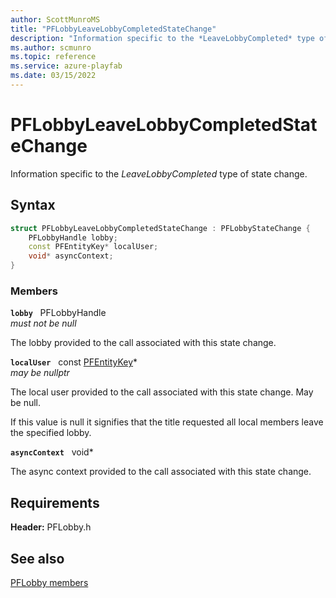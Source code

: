 ```yaml
---
author: ScottMunroMS
title: "PFLobbyLeaveLobbyCompletedStateChange"
description: "Information specific to the *LeaveLobbyCompleted* type of state change."
ms.author: scmunro
ms.topic: reference
ms.service: azure-playfab
ms.date: 03/15/2022
---
```


# PFLobbyLeaveLobbyCompletedStateChange  

Information specific to the *LeaveLobbyCompleted* type of state change.  

## Syntax  
  
```cpp
struct PFLobbyLeaveLobbyCompletedStateChange : PFLobbyStateChange {  
    PFLobbyHandle lobby;  
    const PFEntityKey* localUser;  
    void* asyncContext;  
}  
```
  
### Members  
  
**`lobby`** &nbsp; PFLobbyHandle  
*must not be null*  
  
The lobby provided to the call associated with this state change.
  
**`localUser`** &nbsp; const [PFEntityKey](../../pfmultiplayer/pfentitykey_clientsdk.md)*  
*may be nullptr*  
  
The local user provided to the call associated with this state change. May be null.
  
If this value is null it signifies that the title requested all local members leave the specified lobby.
  
**`asyncContext`** &nbsp; void*  
  
The async context provided to the call associated with this state change.
  
  
## Requirements  
  
**Header:** PFLobby.h
  
## See also  
[PFLobby members](../pflobby_members.md)  

  
  
